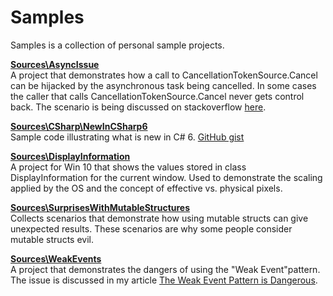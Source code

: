 # Samples
Samples is a collection of personal sample projects.

**[Sources\AsyncIssue](https://github.com/ladimolnar/Samples/tree/master/Sources/AsyncIssue)**  
A project that demonstrates how a call to CancellationTokenSource.Cancel can be hijacked by the asynchronous task being cancelled. In some cases the caller that calls CancellationTokenSource.Cancel never gets control back.
The scenario is being discussed on stackoverflow [here](https://stackoverflow.com/questions/31495411/a-call-to-cancellationtokensource-cancel-never-returns).

**[Sources\CSharp\NewInCSharp6](https://github.com/ladimolnar/Samples/tree/master/Sources/CSharp/NewInCSharp6)**  
Sample code illustrating what is new in C# 6. [GitHub gist](https://gist.github.com/ladimolnar/d982ae6deb80c78b47496b182d84c3a2)

**[Sources\DisplayInformation](https://github.com/ladimolnar/Samples/tree/master/Sources/DisplayInformation)**  
A project for Win 10 that shows the values stored in class DisplayInformation for the current window. Used to demonstrate the scaling applied by the OS and the concept of effective vs. physical pixels.

**[Sources\SurprisesWithMutableStructures](https://github.com/ladimolnar/Samples/tree/master/Sources/SurprisesWithMutableStructures)**  
Collects scenarios that demonstrate how using mutable structs can give unexpected results. These scenarios are why some people consider mutable structs evil.

**[Sources\WeakEvents](https://github.com/ladimolnar/Samples/tree/master/Sources/WeakEvents)**  
A project that demonstrates the dangers of using the "Weak Event"pattern. The issue is discussed in my article [The Weak Event Pattern is Dangerous](http://ladimolnar.com/2015/09/14/the-weak-event-pattern-is-dangerous/).
